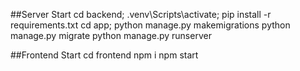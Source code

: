 ##Server Start
cd backend;
.venv\Scripts\activate;
pip install -r requirements.txt
cd app;
python manage.py makemigrations
python manage.py migrate
python manage.py runserver

##Frontend Start
cd frontend
npm i
npm start
